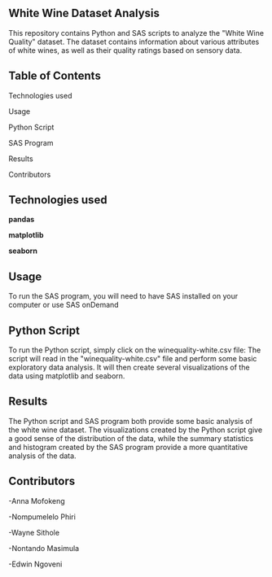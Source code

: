 ## White Wine Dataset Analysis

This repository contains Python and SAS scripts to analyze the "White Wine Quality" dataset. The dataset contains information about various attributes of white wines, as well as their quality ratings based on sensory data.


## Table of Contents

Technologies used

Usage

Python Script

SAS Program

Results

Contributors


## Technologies used

**pandas**

**matplotlib**

**seaborn**


## Usage
To run the SAS program, you will need to have SAS installed on your computer or use SAS onDemand


## Python Script

To run the Python script, simply click on the winequality-white.csv file:
The script will read in the "winequality-white.csv" file and perform some basic exploratory data analysis. It will then create several visualizations of the data using matplotlib and seaborn.

## Results

The Python script and SAS program both provide some basic analysis of the white wine dataset. The visualizations created by the Python script give a good sense of the distribution of the data, while the summary statistics and histogram created by the SAS program provide a more quantitative analysis of the data.

## Contributors

-Anna Mofokeng

-Nompumelelo Phiri

-Wayne Sithole

-Nontando Masimula

-Edwin Ngoveni
